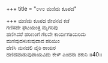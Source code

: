 +++
title = "೦೪೦ ಮಣಿದು ಕೂಪದ"

+++
ಮಣಿದು ಕೂಪದ ಜೀವನವ ಕಡೆ  
ಗಣಿಸದೇ ಘಟಯಂತ್ರ ಮೃಗರಿಪು  
ಹಣಿಗಿದರೆ ಹರಿಣಂಗೆ ಗೆಲವೇ ಕಾರ್ಯಗತಿಯರಿದು   
ಮಣಿವುದಳುಕುವುದಾವ ಪರಿಯಿಂ  
ದೆಣಿಸಿ ಮನದಲಿ ವೈರಿ ರಾಯರ  
ಹಣಿದವಾಡುವುಪಾಯವಿದು ಕೇಳ್ ಎಂದನಾ ಶಕುನಿ    ॥40॥